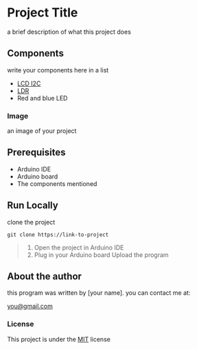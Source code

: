 # Project Title
a brief description of what this project does

## Components
write your components here in a list
* [LCD I2C](https://google.com)
* [LDR](https://google.com)
* Red and blue LED

### Image
an image of your project

## Prerequisites
* Arduino IDE
* Arduino board
* The components mentioned

## Run Locally
clone the project

`git clone https://link-to-project`
> 1. Open the project in Arduino IDE
> 2. Plug in your Arduino board
> Upload the program

## About the author
this program was written by [your name]. you can contact me at:

you@gmail.com

### License
This project is under the [MIT](https://google.com) license
